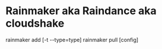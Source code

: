 # Rainmaker aka Raindance aka cloudshake

rainmaker add [-t --type=type] <configName>
rainmaker pull [config]
